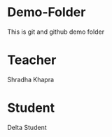# Demo-Folder
This is git and github demo folder

# Teacher
Shradha Khapra

# Student
Delta Student
